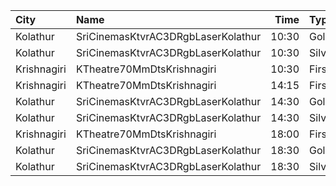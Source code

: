 | City        | Name                               |  Time | Type       | Price | Capacity | Booked |
| :---------- | :--------------------------------- | ----: | :--------- | ----: | -------: | -----: |
| Kolathur    | SriCinemasKtvrAC3DRgbLaserKolathur | 10:30 | Gold       |  110₹ |      184 |     92 |
| Kolathur    | SriCinemasKtvrAC3DRgbLaserKolathur | 10:30 | Silver     |   50₹ |       20 |     10 |
| Krishnagiri | KTheatre70MmDtsKrishnagiri         | 10:30 | Firstclass |   70₹ |       98 |      0 |
| Krishnagiri | KTheatre70MmDtsKrishnagiri         | 14:15 | Firstclass |   70₹ |       98 |      0 |
| Kolathur    | SriCinemasKtvrAC3DRgbLaserKolathur | 14:30 | Gold       |  110₹ |      184 |     92 |
| Kolathur    | SriCinemasKtvrAC3DRgbLaserKolathur | 14:30 | Silver     |   50₹ |       20 |     10 |
| Krishnagiri | KTheatre70MmDtsKrishnagiri         | 18:00 | Firstclass |   70₹ |       98 |      0 |
| Kolathur    | SriCinemasKtvrAC3DRgbLaserKolathur | 18:30 | Gold       |  110₹ |      184 |     92 |
| Kolathur    | SriCinemasKtvrAC3DRgbLaserKolathur | 18:30 | Silver     |   50₹ |       20 |     10 |